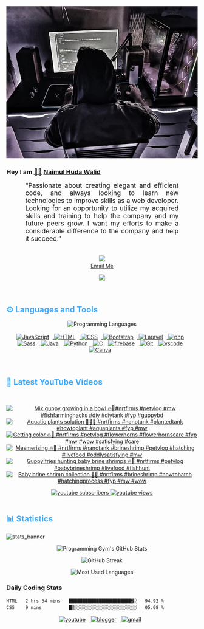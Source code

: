 <!-- ![github_cover_banner](https://www.digitalsolutionservices.com/img/services/web%20development.gif)-->

<div align="center" style="display:block;">
    <img height="400px" width="100%" alt="github cover banner" src="https://raw.githubusercontent.com/NaimulHudaWalid/NaimulHudaWalid/main/272276268_3114779035434264_920860974401480824_n.jpg"/> 
</div>

### Hey I am [👨🏻‍][facebook] [Naimul Huda Walid][youtube]



<p align:"center" style="text-align: justify; margin: 0 50px; font-size: 17px;" >
   “Passionate about creating elegant and efficient code, and always looking to learn new technologies to improve skills as a web developer. Looking for an opportunity to utilize my acquired skills and training to help the company and my future peers grow. I want my efforts to make a considerable difference to the company and help it succeed.”
<br>
<br>
<div align="center">

![](https://visitor-badge.glitch.me/badge?page_id=NaimulHudaWalid)
    <br />
[Email Me](mailto:dev.naimulhuda@gmail.com)
</div>
</p>
<!-- Typing SVG by DenverCoder1 - https://github.com/DenverCoder1/readme-typing-svg -->
<p align="center">
<!--   <a href="https://github.com/DenverCoder1/readme-typing-svg"> -->
    <img src="https://readme-typing-svg.herokuapp.com?color=E22FE4&width=380&height=45&lines=Open-Source+Enthusiast;Learning+In+Public;Empowering+Others;Nice+To+Meet+You+...&center=true"></a>

</p>
<br>
<!-- Languages and Tools -->

<h2 style="color: #44AEFB">⚙️ Languages and Tools</h2>
<div align="center" style="display:block;">
    <img width="100px" alt="Programming Languages" src="https://user-images.githubusercontent.com/78341798/194531121-47b0119a-ce00-439d-b586-125f86acb098.png"/> 
</div>
<br>   
<!-- Icons Resources -->
<!-- https://devicon.dev/ -->
<!-- https://cdn.jsdelivr.net/npm/simple-icons@v3/icons/ -->
<div align="center">
  <a href="https://developer.mozilla.org/en-US/docs/Web/JavaScript" target="_blank" rel="noreferrer">
      <img  alt="JavaScript" height="50px" style="padding-right:10px;" src="https://cdn.jsdelivr.net/gh/devicons/devicon/icons/javascript/javascript-plain.svg"/>
  </a>
  
 
  <a href="https://developer.mozilla.org/en-US/docs/Web/HTML" target="_blank" rel="noreferrer">
      <img  alt="HTML" height="50px" style="padding-right:10px;" src="https://cdn.jsdelivr.net/gh/devicons/devicon/icons/html5/html5-original.svg"/>
  </a>
  <a href="https://developer.mozilla.org/en-US/docs/Web/CSS" target="_blank" rel="noreferrer">
      <img  alt="CSS" height="50px" style="padding-right:10px;" src="https://cdn.jsdelivr.net/gh/devicons/devicon/icons/css3/css3-original.svg"/>
  </a>
  <a href="https://getbootstrap.com/" target="_blank" rel="noreferrer">
      <img  alt="Bootstrap" height="50px" style="padding-right:10px;" src="https://cdn.jsdelivr.net/gh/devicons/devicon/icons/bootstrap/bootstrap-original.svg"/>
  </a> 
  <a href="https://laravel.com/" target="_blank" rel="noreferrer">
      <img  alt="Laravel" height="50px" style="padding-right:10px;" src="https://cdn.jsdelivr.net/gh/devicons/devicon/icons/laravel/laravel-plain.svg"/>
  </a>
  <a href="https://www.php.net/" target="_blank" rel="noreferrer">
      <img  alt="php" height="50px" style="padding-right:10px;" src="https://cdn.jsdelivr.net/gh/devicons/devicon/icons/php/php-original.svg"/>
  </a>
  <a href="https://sass-lang.com/" target="_blank" rel="noreferrer">
      <img  alt="Sass" height="50px" style="padding-right:10px;" src="https://cdn.jsdelivr.net/gh/devicons/devicon/icons/sass/sass-original.svg"/>
  </a>
  <a href="https://www.java.com/en/" target="_blank" rel="noreferrer">
      <img  alt="Java" height="50px" style="padding-right:10px;" src="https://cdn.jsdelivr.net/gh/devicons/devicon/icons/java/java-original.svg"/>
  </a>    
  <a href="https://www.python.org/" target="_blank" rel="noreferrer">
      <img  alt="Python" height="50px" style="padding-right:10px;" src="https://cdn.jsdelivr.net/gh/devicons/devicon/icons/python/python-original.svg"/>
  </a>
  <a href="https://www.cprogramming.com/" target="_blank" rel="noreferrer">
      <img  alt="C" height="50px" style="padding-right:10px;" src="https://cdn.jsdelivr.net/gh/devicons/devicon/icons/c/c-original.svg"/>
  </a>
  
  <a href="https://firebase.google.com/" target="_blank" rel="noreferrer">
      <img  alt="firebase" height="50px" style="padding-right:10px;" src="https://cdn.jsdelivr.net/gh/devicons/devicon/icons/firebase/firebase-plain.svg"/>
  </a>
 
  <a href="https://git-scm.com/" target="_blank" rel="noreferrer">
      <img  alt="Git" height="50px" style="padding-right:10px;" src="https://cdn.jsdelivr.net/gh/devicons/devicon/icons/git/git-original.svg"/>
  </a>
  
  <a href="https://code.visualstudio.com/" target="_blank" rel="noreferrer">
      <img  alt="vscode" height="50px" style="padding-right:10px;"src="https://cdn.jsdelivr.net/gh/devicons/devicon/icons/vscode/vscode-original.svg"/>
  </a>
  <a href="https://www.canva.com/" target="_blank" rel="noreferrer">
      <img  alt="Canva" height="50px" style="padding-right:10px;" src="https://cdn.jsdelivr.net/gh/devicons/devicon/icons/canva/canva-original.svg"/> 
  </a>
</div>
<br>
<br>

<!-- Latest YouTube Videos -->

<h2 style="color: #44AEFB">🎦 Latest YouTube Videos</h2>
<br />

<!-- Resource/Reference: https://github.com/DenverCoder1/github-readme-youtube-cards -->
<div class="youtube videos cards" align="center">

<!-- BEGIN YOUTUBE-CARDS -->
[![Mix guppy growing in a bowl 🔥🖤#nrtfirms #petvlog #mw #fishfarminghacks #diy #diytank #fyp #guppybd](https://ytcards.demolab.com/?id=tI4O6G5lP7A&title=Mix+guppy+growing+in+a+bowl+%F0%9F%94%A5%F0%9F%96%A4%23nrtfirms+%23petvlog+%23mw+%23fishfarminghacks+%23diy+%23diytank+%23fyp+%23guppybd&lang=en&timestamp=1704475316&background_color=%230d1117&title_color=%23ffffff&stats_color=%23dedede&max_title_lines=1&width=250&border_radius=5 "Mix guppy growing in a bowl 🔥🖤#nrtfirms #petvlog #mw #fishfarminghacks #diy #diytank #fyp #guppybd")](https://www.youtube.com/watch?v=tI4O6G5lP7A)
[![Aquatic plants solution 🖤🔥🌱 #nrtfirms #nanotank #plantedtank #howtoplant #aquaplants #fyp #mw](https://ytcards.demolab.com/?id=ARZzgCKBOEE&title=Aquatic+plants+solution+%F0%9F%96%A4%F0%9F%94%A5%F0%9F%8C%B1+%23nrtfirms+%23nanotank+%23plantedtank+%23howtoplant+%23aquaplants+%23fyp+%23mw&lang=en&timestamp=1704457127&background_color=%230d1117&title_color=%23ffffff&stats_color=%23dedede&max_title_lines=1&width=250&border_radius=5 "Aquatic plants solution 🖤🔥🌱 #nrtfirms #nanotank #plantedtank #howtoplant #aquaplants #fyp #mw")](https://www.youtube.com/watch?v=ARZzgCKBOEE)
[![Getting color 🔥🖤 #nrtfirms #petvlog #flowerhorns #flowerhornscare #fyp #mw #wow #satisfying #care](https://ytcards.demolab.com/?id=59Bo5D0jdzw&title=Getting+color+%F0%9F%94%A5%F0%9F%96%A4+%23nrtfirms+%23petvlog+%23flowerhorns+%23flowerhornscare+%23fyp+%23mw+%23wow+%23satisfying+%23care&lang=en&timestamp=1704369538&background_color=%230d1117&title_color=%23ffffff&stats_color=%23dedede&max_title_lines=1&width=250&border_radius=5 "Getting color 🔥🖤 #nrtfirms #petvlog #flowerhorns #flowerhornscare #fyp #mw #wow #satisfying #care")](https://www.youtube.com/watch?v=59Bo5D0jdzw)
[![Mesmerising 🔥🖤 #nrtfirms #nanotank #brineshrimp #petvlog #hatching #livefood #oddlysatisfying #mw](https://ytcards.demolab.com/?id=rUqLIwPQSXc&title=Mesmerising+%F0%9F%94%A5%F0%9F%96%A4+%23nrtfirms+%23nanotank+%23brineshrimp+%23petvlog+%23hatching+%23livefood+%23oddlysatisfying+%23mw&lang=en&timestamp=1704281031&background_color=%230d1117&title_color=%23ffffff&stats_color=%23dedede&max_title_lines=1&width=250&border_radius=5 "Mesmerising 🔥🖤 #nrtfirms #nanotank #brineshrimp #petvlog #hatching #livefood #oddlysatisfying #mw")](https://www.youtube.com/watch?v=rUqLIwPQSXc)
[![Guppy fries hunting baby brine shrimps 🔥🖤 #nrtfirms #petvlog #babybrineshrimp #livefood #fishhunt](https://ytcards.demolab.com/?id=akpAFVABNHg&title=Guppy+fries+hunting+baby+brine+shrimps+%F0%9F%94%A5%F0%9F%96%A4+%23nrtfirms+%23petvlog+%23babybrineshrimp+%23livefood+%23fishhunt&lang=en&timestamp=1704278094&background_color=%230d1117&title_color=%23ffffff&stats_color=%23dedede&max_title_lines=1&width=250&border_radius=5 "Guppy fries hunting baby brine shrimps 🔥🖤 #nrtfirms #petvlog #babybrineshrimp #livefood #fishhunt")](https://www.youtube.com/watch?v=akpAFVABNHg)
[![Baby brine shrimp collection 🖤🔥 #nrtfirms #brineshrimp #howtohatch #hatchingprocess #fyp #mw #wow](https://ytcards.demolab.com/?id=flunEbcYkdE&title=Baby+brine+shrimp+collection+%F0%9F%96%A4%F0%9F%94%A5+%23nrtfirms+%23brineshrimp+%23howtohatch+%23hatchingprocess+%23fyp+%23mw+%23wow&lang=en&timestamp=1704199124&background_color=%230d1117&title_color=%23ffffff&stats_color=%23dedede&max_title_lines=1&width=250&border_radius=5 "Baby brine shrimp collection 🖤🔥 #nrtfirms #brineshrimp #howtohatch #hatchingprocess #fyp #mw #wow")](https://www.youtube.com/watch?v=flunEbcYkdE)
<!-- END YOUTUBE-CARDS -->
</div>

<!-- Begin Youtube Buttons -->
<!-- Resource/Reference:  https://github.com/DenverCoder1/custom-icon-badges -->
<div class="youtube buttons" align="center">
    <a href="https://www.youtube.com/channel/UCa3YaFwzSII0kKg3Nads2dQ"  target="_blank">
        <img alt="youtube subscribers" src="https://img.shields.io/youtube/channel/subscribers/UCa3YaFwzSII0kKg3Nads2dQ?logo=youtube&logoColor=red&style=for-the-badge"/>
    </a> 
    <a href="https://www.youtube.com/channel/UCa3YaFwzSII0kKg3Nads2dQ"  target="_blank">
        <img alt="youtube views" src="https://custom-icon-badges.demolab.com/youtube/channel/views/UCa3YaFwzSII0kKg3Nads2dQ?color=%23E05D44&logo=eye&logoColor=white&style=for-the-badge&labelColor=#555555"/>
    </a> 
</div>
<br>
<!-- End Youtube Buttons -->

<!-- Statistics -->

<h2 style="color: #44AEFB">📊 Statistics</h2>

![stats_banner](https://user-images.githubusercontent.com/78341798/194534778-d662496c-ae00-4e8d-ae9b-b90912054e7f.gif)

<!-- Begin Stats Cards -->
<!-- Resources:  -->
<!-- Github & Languages Stats: https://github.com/naimul15-12090/github-readme-stats --> 
<!-- Streak Stats: https://github.com/denvercoder1/github-readme-streak-stats -->
<!-- Change the value after ?username= to your GitHub username. -->
<div class="stats" align="center">

![Programming Gym's GitHub Stats](https://github-readme-stats.vercel.app/api?username=NaimulHudaWalid&hide=stars&count_private=true&show_icons=true&theme=algolia&border_radius=20)

![GitHub Streak](https://streak-stats.demolab.com?user=NaimulHudaWalid&count_private=true&theme=algolia&border_radius=22)

![Most Used Languages](https://github-readme-stats.vercel.app/api/top-langs/?username=NaimulHudaWalid&langs_count=8&layout=compact&show_icons=true&theme=algolia&border_radius=20)
    
<!-- ![Top Langs](https://github-readme-stats.vercel.app/api/top-langs/?username=naimul15-12090&langs_count=8) -->
<!-- [![Top Langs](https://github-readme-stats.vercel.app/api/top-langs/?username=naimul15-12090&layout=compact)](https://github.com/anuraghazra/github-readme-stats)
 -->
    
</div>
<!--  End Stats Cards -->



### Daily Coding Stats
<!--START_SECTION:waka-->

```txt
HTML   2 hrs 54 mins   ███████████████████████▓░   94.92 %
CSS    9 mins          █▒░░░░░░░░░░░░░░░░░░░░░░░   05.08 %
```

<!--END_SECTION:waka-->
<!-- Begin Footer -->
<!-- Icons Resources -->
<!-- https://devicon.dev/ -->
<div class="footer" align="center" style="margin:15px;">
    <a href="https://www.youtube.com/channel/UCa3YaFwzSII0kKg3Nads2dQ" target="_blank">
        <img  style="margin:0 10px 10px 0;" src="https://user-images.githubusercontent.com/78341798/194531650-698ef1b1-9cbd-4b4f-96ef-5a2ec4b5d7e6.svg" alt="youtube" width="40px"/>
    </a>
    <a href="https://www.linkedin.com/in/naimulhudawalid/" target="_blank">
        <img style="margin:0 10px 10px 0;" src="https://user-images.githubusercontent.com/78341798/194531458-b5dfeb1b-bad5-4dfa-909a-2e402262db9a.svg" alt="blogger" width="40px"/>
    </a>
    <a href="mailto:dev.naimulhuda@gmail.com" target="_blank">
        <img style="margin:0 10px 10px 0;" src="https://user-images.githubusercontent.com/78341798/194531383-ddb2b774-5bb9-491c-b601-4a4a7d9792fb.svg" alt="gmail" width="40px"/>
    </a>
</div>
<!-- End Footer -->

[youtube]: https://www.youtube.com/channel/UCa3YaFwzSII0kKg3Nads2dQ
[facebook]: https://www.facebook.com/profile.php?id=100007065945838
